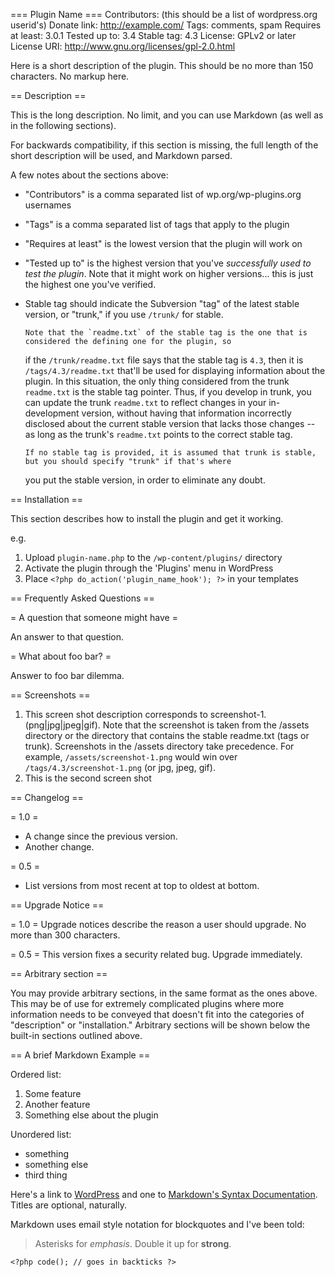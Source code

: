 === Plugin Name ===
Contributors: (this should be a list of wordpress.org userid's)
Donate link: http://example.com/
Tags: comments, spam
Requires at least: 3.0.1
Tested up to: 3.4
Stable tag: 4.3
License: GPLv2 or later
License URI: http://www.gnu.org/licenses/gpl-2.0.html

Here is a short description of the plugin. This should be no more than 150 characters. No markup here.

== Description ==

This is the long description. No limit, and you can use Markdown (as well as in the following sections).

For backwards compatibility, if this section is missing, the full length of the short description will be used, and
Markdown parsed.

A few notes about the sections above:

- "Contributors" is a comma separated list of wp.org/wp-plugins.org usernames
- "Tags" is a comma separated list of tags that apply to the plugin
- "Requires at least" is the lowest version that the plugin will work on
- "Tested up to" is the highest version that you've _successfully used to test the plugin_. Note that it might work on
  higher versions... this is just the highest one you've verified.
- Stable tag should indicate the Subversion "tag" of the latest stable version, or "trunk," if you use `/trunk/` for
  stable.

      Note that the `readme.txt` of the stable tag is the one that is considered the defining one for the plugin, so

  if the `/trunk/readme.txt` file says that the stable tag is `4.3`, then it is `/tags/4.3/readme.txt` that'll be used
  for displaying information about the plugin. In this situation, the only thing considered from the trunk `readme.txt`
  is the stable tag pointer. Thus, if you develop in trunk, you can update the trunk `readme.txt` to reflect changes in
  your in-development version, without having that information incorrectly disclosed about the current stable version
  that lacks those changes -- as long as the trunk's `readme.txt` points to the correct stable tag.

      If no stable tag is provided, it is assumed that trunk is stable, but you should specify "trunk" if that's where

  you put the stable version, in order to eliminate any doubt.

== Installation ==

This section describes how to install the plugin and get it working.

e.g.

1. Upload `plugin-name.php` to the `/wp-content/plugins/` directory
1. Activate the plugin through the 'Plugins' menu in WordPress
1. Place `<?php do_action('plugin_name_hook'); ?>` in your templates

== Frequently Asked Questions ==

= A question that someone might have =

An answer to that question.

= What about foo bar? =

Answer to foo bar dilemma.

== Screenshots ==

1. This screen shot description corresponds to screenshot-1.(png|jpg|jpeg|gif). Note that the screenshot is taken from
   the /assets directory or the directory that contains the stable readme.txt (tags or trunk). Screenshots in the /assets
   directory take precedence. For example, `/assets/screenshot-1.png` would win over `/tags/4.3/screenshot-1.png`
   (or jpg, jpeg, gif).
2. This is the second screen shot

== Changelog ==

= 1.0 =

- A change since the previous version.
- Another change.

= 0.5 =

- List versions from most recent at top to oldest at bottom.

== Upgrade Notice ==

= 1.0 =
Upgrade notices describe the reason a user should upgrade. No more than 300 characters.

= 0.5 =
This version fixes a security related bug. Upgrade immediately.

== Arbitrary section ==

You may provide arbitrary sections, in the same format as the ones above. This may be of use for extremely complicated
plugins where more information needs to be conveyed that doesn't fit into the categories of "description" or
"installation." Arbitrary sections will be shown below the built-in sections outlined above.

== A brief Markdown Example ==

Ordered list:

1. Some feature
1. Another feature
1. Something else about the plugin

Unordered list:

- something
- something else
- third thing

Here's a link to [WordPress](http://wordpress.org/ "Your favorite software") and one to [Markdown's Syntax Documentation][markdown syntax].
Titles are optional, naturally.

[markdown syntax]: http://daringfireball.net/projects/markdown/syntax "Markdown is what the parser uses to process much of the readme file"

Markdown uses email style notation for blockquotes and I've been told:

> Asterisks for _emphasis_. Double it up for **strong**.

`<?php code(); // goes in backticks ?>`
